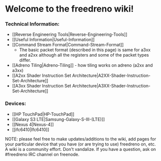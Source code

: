# Welcome to the freedreno wiki!

### Technical Information:
* [[Reverse Engineering Tools|Reverse-Engineering-Tools]]
* [[Useful Information|Useful-Information]]
* [[Command Stream Format|Command-Stream-Format]]
   * The basic packet format (described in this page) is same for a3xx and a2xx although all the registers and some of the packet types differ.
* [[Adreno Tiling|Adreno-Tiling]] - how tiling works on adreno (a2xx and a3xx)
* [[A2xx Shader Instruction Set Architecture|A2XX-Shader-Instruction-Set-Architecture]]
* [[A3xx Shader Instruction Set Architecture|A3XX-Shader-Instruction-Set-Architecture]]

### Devices: 
* [[HP TouchPad|HP-TouchPad]]
* [[Galaxy S3 LTE|Samsung-Galaxy-S-III-(LTE)]]
* [[Nexus 4|Nexus-4]]
* [[ifc6410|Ifc6410]]

NOTE: please feel free to make updates/additions to the wiki, add pages for your particular device that you have (or are trying to use) freedreno on, etc.  A wiki is a community effort.  Don't vandalize.  If you have a question, ask on #freedreno IRC channel on freenode.
